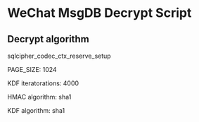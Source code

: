 # WeChat MsgDB Decrypt Script

## Decrypt algorithm

sqlcipher_codec_ctx_reserve_setup

PAGE_SIZE: 1024

KDF iteratorations: 4000

HMAC algorithm: sha1

KDF algorithm: sha1

